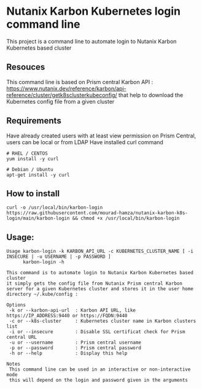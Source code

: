 # Nutanix Karbon Kubernetes login command line
This project is a command line to automate login to Nutanix Karbon Kubernetes based cluster

## Resouces
This command line is based on Prism central Karbon API : https://www.nutanix.dev/reference/karbon/api-reference/cluster/getk8sclusterkubeconfig/
that help to download the Kubernetes config file from a given cluster

## Requirements
Have already created users with at least view permission on Prism Central, users can be local or from LDAP
Have installed curl command
```console
# RHEL / CENTOS
yum install -y curl

# Debian / Ubuntu
apt-get install -y curl
```

## How to install
```console
curl -o /usr/local/bin/karbon-login https://raw.githubusercontent.com/mourad-hamza/nutanix-karbon-k8s-login/main/karbon-login && chmod +x /usr/local/bin/karbon-login
```

## Usage:
```console
Usage karbon-login -k KARBON_API_URL -c KUBERNETES_CLUSTER_NAME [ -i INSECURE | -u USERNAME | -p PASSWORD ]
      karbon-login -h

This command is to automate login to Nutanix Karbon Kubernetes based cluster
it simply gets the config file from Nutanix Prism central Karbon server for a given Kubernetes cluster and stores it in the user home directory ~/.kube/config :

Options
 -k or --karbon-api-url  : Karbon API URL, like https://IP_ADDRESS:9440 or https://FQDN:9440
 -c or --k8s-cluster     : Kubernetes cluster name in Karbon clusters list
 -i or --insecure        : Disable SSL certificat check for Prism central URL
 -u or --username        : Prism central username
 -p or --password        : Prism central password
 -h or --help            : Display this help

Notes
 This command line can be used in an interactive or non-interactive mode
 this will depend on the login and password given in the arguments
```
